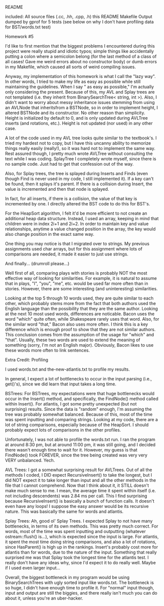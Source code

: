 README

included:
All source files (.cc, .hh, .cpp, .h)
this README
Makefile
Output dumped by gprof for 5 tests (see below on why I don't have profiling data for BST/words.txt test)

Homework #5

I'd like to first mention that the biggest problems I encountered during this project were really stupid and idiotic typos; simple things like accidentally putting a colon where a semicolon belong (for the last method of a class of all cases! Gave me weird errors about no constructor body) or dumb errors in my Makefile, which caused all sorts of weird compiling issues.

Anyway, my implementation of this homework is what I call the "lazy way".  In other words, I tried to make my life as easy as possible while still maintaining the guidelines.  When I say " as easy as possible," I'm actually only considering the present.  Because of this, my AVL and Splay trees are not templated (i.e. they inherit from BinarySearchTree< string, int >).  Also, I didn't want to worry about messy inheritance issues stemming from using an AVLNode that inheritsfrom a BSTNode, so in order to implement height, I altered BSTNode and its constructor.  No other reason than simplicity.  Height is initialized by default to 0, and is only updated during AVLTree inserts (and rotations, etc.).  Height is not updated (nor used) in any other case.

A lot of the code used in my AVL tree looks quite similar to the textbook's.  I tried my hardest not to copy, but I have this uncanny ability to memorize things really easily (really!), so it was hard not to implement the same way.  Rest assured though, I pretty much wrote AVLTree without consulting the text while I was coding.  SplayTree I completely wrote myself, since there is no sample code.  Just had to get that confession out of the way.

Also, for Splay trees, the tree is splayed during Inserts and Finds (even though Find is never used in my code, I still implemented it).  If a key can't be found, then it splays it's parent.  If there is a collision during Insert, the value is incremented and then that node is splayed.

In fact, for all inserts, if there is a collision, the value of that key is incremented by one.  I directly altered the BST code to do this for BST's.

For the HeapSort algorithm, I felt it'd be more efficient to not create an additional heap data structure.  Instead, I used an array, keeping in mind that children were in index 2i+1 and 2i+2.  In order to maintain key and value relationships, anytime a value changed position in the array, the key would also change position in the exact same way.  

One thing you may notice is that I migrated over to strings.  My previous assignments used char arrays, but for this assignment where lots of comparisons are needed, it made it easier to just use strings.

And finally... (drumroll please...)

Well first of all, comparing plays with stories is probably NOT the most effective way of looking for similarities.  For example, it is natural to assume that in plays, "I", "you", "me", etc. would be used far more often than in stories.  However, there are some interesting (and uninteresting) similarities.

Looking at the top 5 through 10 words used, they are quite similar to each other, which probably stems more from the fact that both authors used the English language than the possibility that they are the same author.  Looking at the next 10 most used words, differences are noticable.  Bacon uses the word "which" quite often, while Shakespeare rarely uses that word.  Also, for the similar word "that," Bacon also uses more often.  I think this is a key difference which is enough proof to show that they are not similar authors.  This conclusion comes from the assumption of the usage for "which" and "that".  Usually, these two words are used to extend the meaning of something (sorry, I'm not an English major).  Obviously, Bacon likes to use these words more often to link sentences.


Extra Credit:
Profiling

I used words.txt and the-new-atlantis.txt to profile my results.

In general, I expect a lot of bottlenecks to occur in the input parsing (i.e., get()'s), since we did learn that input takes a long time.

BSTrees:
For BSTrees, my expectations were that huge bottlenecks would occur in the Insert() method, and specifically, the FindNode() method called within Insert().  For atlantis, I got some pretty unexpected (but not surprising) results.  Since the data is "random" enough, I'm assuming the tree was probably somewhat balanced.  Because of this, most of the time was spent inputting and comparing strings.  Looking at my code, there are a lot of string comparisons, especially because of the HeapSort.  I should probably expect lots of comparisons in the other profiles.

Unfortunately, I was not able to profile the words.txt run.  I ran the program at around 8:30 pm, but at around 11:00 pm, it was still going, and I decided there wasn't enough time to wait for it.  However, my guess is that FindNode() took FOREVER, since the tree being created was very very VERY unbalanced.  Yech.

AVL Trees:
I got a somewhat surprising result for AVLTrees.  Out of all the methods I coded, I DID expect RecursiveInsert() to take the longest, but I did NOT expect it to take longer than input and all the other methods in the file that I cannot comprehend.  Now that I think about it, it STILL doesn't make much sense to me.  I mean, the average time it spent within itself (i.e. not including descendents) was 2.84 ms per call.  This I find surprising because RecursiveInsert() is basically a bunch of function calls.  It doesn't even have any loops!  I suppose the easy answer would be its recursive nature.  This was basically the same for words and atlantis.

Splay Trees:
Ah, good ol' Splay Trees.  I expected Splay to not have many bottlenecks, in terms of its own methods.  This was pretty much correct.  For words, most of the time was spent inputting and outputting (whatever ostream::flush() is...), which is expected since the input is large.  For atlantis, it spent the most time doing string comparisons, and also a lot of rotations, since HasParent() is high up in the rankings.  Insert's probably cost more for atlantis than for words, due to the nature of the input.  Something that really surprised me was that Splay took the longest time for the atlantis test.  I really don't have any ideas why, since I'd expect it to do really well.  Maybe if I used even larger input...


Overall, the biggest bottleneck in my program would be using BinarySearchTrees with ugly sorted input like words.txt.  The bottleneck is so huge, I didn't have enough time to profile it.  For "normal" input though, input and output are still the biggies, and there really isn't much you can do about it, unless you're an uber-hacker.
